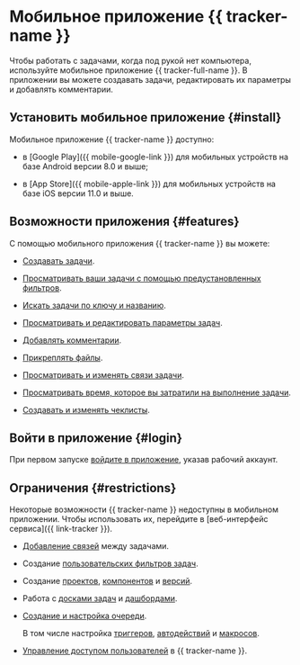 # Мобильное приложение {{ tracker-name }}

Чтобы работать с задачами, когда под рукой нет компьютера, используйте мобильное приложение {{ tracker-full-name }}. В приложении вы можете создавать задачи, редактировать их параметры и добавлять комментарии.

## Установить мобильное приложение {#install}
Мобильное приложение {{ tracker-name }} доступно:

* в [Google Play]({{ mobile-google-link }}) для мобильных устройств на базе Android версии 8.0 и выше;

* в [App Store]({{ mobile-apple-link }}) для мобильных устройств на базе iOS версии 11.0 и выше.

## Возможности приложения {#features}

С помощью мобильного приложения {{ tracker-name }} вы можете:

* [Создавать задачи](user/create-ticket.md#create-task).

* [Просматривать ваши задачи с помощью предустановленных фильтров](user/default-filters.md#sys_filters).
  
* [Искать задачи по ключу и названию](user/search-task.md).

* [Просматривать и редактировать параметры задач](user/edit-ticket.md).

* [Добавлять комментарии](user/comments.md).

* [Прикреплять файлы](user/attach-file.md).

* [Просматривать и изменять связи задачи](user/ticket-links.md).

* [Просматривать время, которое вы затратили на выполнение задачи](user/time-spent.md).

* [Создавать и изменять чеклисты](user/checklist.md).

## Войти в приложение {#login}


При первом запуске [войдите в приложение](user/login.md), указав рабочий аккаунт.


## Ограничения {#restrictions}

Некоторые возможности {{ tracker-name }} недоступны в мобильном приложении. Чтобы использовать их, перейдите в [веб-интерфейс сервиса]({{ link-tracker }}).

* [Добавление связей](user/ticket-links.md) между задачами.

* Создание [пользовательских фильтров задач](user/create-filter.md).

* Создание [проектов](manager/projects.md), [компонентов](manager/components.md) и [версий](manager/versions.md).

* Работа с [досками задач](manager/agile.md) и [дашбордами](user/dashboard.md).

* [Создание и настройка очереди](manager/create-queue.md).

  В том числе настройка [триггеров](user/trigger.md), [автодействий](user/autoactions.md) и [макросов](manager/create-macroses.md).

 - [Управление доступом пользователей](access.md) в {{ tracker-name }}. 
